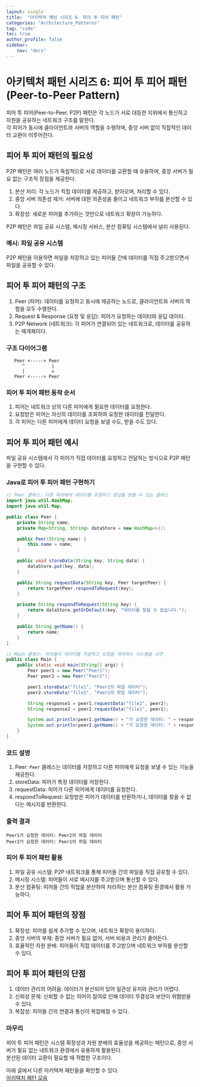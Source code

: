 ```yaml
---
layout: single
title:  "아키텍처 패턴 시리즈 6. 피어 투 피어 패턴"
categories: "Architecture_Patterns"
tag: "code"
toc: true
author_profile: false
sidebar:
    nav: "docs"
---
```


# 아키텍처 패턴 시리즈 6: 피어 투 피어 패턴 (Peer-to-Peer Pattern)

피어 투 피어(Peer-to-Peer, P2P) 패턴은 각 노드가 서로 대등한 지위에서 통신하고 자원을 공유하는 네트워크 구조를 말한다.  
각 피어가 동시에 클라이언트와 서버의 역할을 수행하며, 중앙 서버 없이 직접적인 데이터 교환이 이루어진다.

## 피어 투 피어 패턴의 필요성

P2P 패턴은 여러 노드가 독립적으로 서로 데이터를 교환할 때 유용하며, 중앙 서버가 필요 없는 구조적 장점을 제공한다.

1. 분산 처리: 각 노드가 직접 데이터를 제공하고, 받아오며, 처리할 수 있다.  
2. 중앙 서버 의존성 제거: 서버에 대한 의존성을 줄이고 네트워크 부하를 분산할 수 있다.  
3. 확장성: 새로운 피어를 추가하는 것만으로 네트워크 확장이 가능하다.

P2P 패턴은 파일 공유 시스템, 메시징 서비스, 분산 컴퓨팅 시스템에서 널리 사용된다.  

### 예시: 파일 공유 시스템

P2P 패턴을 이용하면 파일을 저장하고 있는 피어들 간에 데이터를 직접 주고받으면서 파일을 공유할 수 있다.  

## 피어 투 피어 패턴의 구조

1. Peer (피어): 데이터를 요청하고 동시에 제공하는 노드로, 클라이언트와 서버의 역할을 모두 수행한다.  
2. Request & Response (요청 및 응답): 피어가 요청하는 데이터와 응답 데이터.  
3. P2P Network (네트워크): 각 피어가 연결되어 있는 네트워크로, 데이터를 공유하는 매개체이다.  

### 구조 다이어그램

```
   Peer <-----> Peer
      ^          |
      |          v
   Peer <-----> Peer
```

### 피어 투 피어 패턴 동작 순서

1. 피어는 네트워크 상의 다른 피어에게 필요한 데이터를 요청한다.  
2. 요청받은 피어는 자신의 데이터를 조회하여 요청한 데이터를 전달한다.  
3. 각 피어는 다른 피어에게 데이터 요청을 보낼 수도, 받을 수도 있다.  

## 피어 투 피어 패턴 예시

파일 공유 시스템에서 각 피어가 직접 데이터를 요청하고 전달하는 방식으로 P2P 패턴을 구현할 수 있다.  

### Java로 피어 투 피어 패턴 구현하기

```java
// Peer 클래스: 다른 피어에게 데이터를 요청하고 응답을 받을 수 있는 클래스
import java.util.HashMap;
import java.util.Map;

public class Peer {
    private String name;
    private Map<String, String> dataStore = new HashMap<>();

    public Peer(String name) {
        this.name = name;
    }

    public void storeData(String key, String data) {
        dataStore.put(key, data);
    }

    public String requestData(String key, Peer targetPeer) {
        return targetPeer.respondToRequest(key);
    }

    private String respondToRequest(String key) {
        return dataStore.getOrDefault(key, "데이터를 찾을 수 없습니다.");
    }

    public String getName() {
        return name;
    }
}
```

```java
// Main 클래스: 피어들이 데이터를 저장하고 요청을 처리하는 시스템을 시연
public class Main {
    public static void main(String[] args) {
        Peer peer1 = new Peer("Peer1");
        Peer peer2 = new Peer("Peer2");

        peer1.storeData("file1", "Peer1의 파일 데이터");
        peer2.storeData("file2", "Peer2의 파일 데이터");

        String response1 = peer1.requestData("file2", peer2);
        String response2 = peer2.requestData("file1", peer1);

        System.out.println(peer1.getName() + "가 요청한 데이터: " + response1); // 출력: Peer2의 파일 데이터
        System.out.println(peer2.getName() + "가 요청한 데이터: " + response2); // 출력: Peer1의 파일 데이터
    }
}
```

### 코드 설명

1. Peer: `Peer` 클래스는 데이터를 저장하고 다른 피어에게 요청을 보낼 수 있는 기능을 제공한다.  
2. storeData: 피어가 특정 데이터를 저장한다.  
3. requestData: 피어가 다른 피어에게 데이터를 요청한다.  
4. respondToRequest: 요청받은 피어가 데이터를 반환하거나, 데이터를 찾을 수 없다는 메시지를 반환한다.  

### 출력 결과

```
Peer1가 요청한 데이터: Peer2의 파일 데이터
Peer2가 요청한 데이터: Peer1의 파일 데이터
```

### 피어 투 피어 패턴 활용

1. 파일 공유 시스템: P2P 네트워크를 통해 피어들 간의 파일을 직접 공유할 수 있다.  
2. 메시징 시스템: 피어들이 서로 메시지를 주고받으며 통신할 수 있다.  
3. 분산 컴퓨팅: 피어들 간의 작업을 분산하여 처리하는 분산 컴퓨팅 환경에서 활용 가능하다.  

## 피어 투 피어 패턴의 장점

1. 확장성: 피어를 쉽게 추가할 수 있으며, 네트워크 확장이 용이하다.
2. 중앙 서버의 부재: 중앙 서버가 필요 없어, 서버 비용과 관리가 줄어든다.  
3. 효율적인 자원 분배: 피어들이 직접 데이터를 주고받으며 네트워크 부하를 분산할 수 있다.  

## 피어 투 피어 패턴의 단점

1. 데이터 관리의 어려움: 데이터가 분산되어 있어 일관성 유지와 관리가 어렵다.  
2. 신뢰성 문제: 신뢰할 수 없는 피어의 참여로 인해 데이터 무결성과 보안이 위협받을 수 있다.  
3. 복잡성: 피어들 간의 연결과 통신이 복잡해질 수 있다.  

### 마무리

피어 투 피어 패턴은 시스템 확장성과 자원 분배의 효율성을 제공하는 패턴으로, 중앙 서버가 필요 없는 네트워크 환경에서 유용하게 활용된다.  
분산된 데이터 교환이 필요할 때 적합한 구조이다.  

아래 글에서 다른 아키텍쳐 패턴들을 확인할 수 있다.  
[아키텍처 패턴 모음](https://gihak111.github.io/architecture_patterns/2024/12/04/Type_of_Architecture_Patterns_upload.html)  
